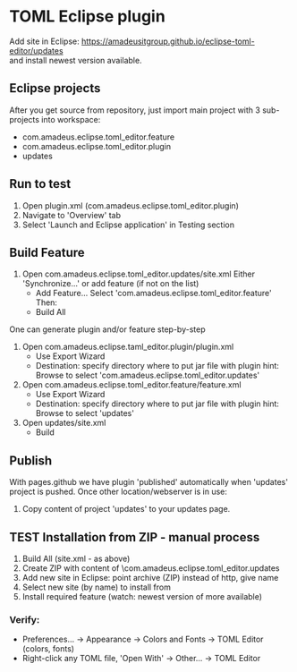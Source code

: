 # TOML Eclipse plugin

Add site in Eclipse: 
https://amadeusitgroup.github.io/eclipse-toml-editor/updates
<br>and install newest version available.


## Eclipse projects
After you get source from repository, just import main project with 3 sub-projects into workspace:
- com.amadeus.eclipse.toml_editor.feature
- com.amadeus.eclipse.toml_editor.plugin
- updates

## Run to test

1. Open plugin.xml (com.amadeus.eclipse.toml_editor.plugin)
2. Navigate to 'Overview' tab
3. Select 'Launch and Eclipse application' in Testing section

## Build Feature

1. Open com.amadeus.eclipse.toml_editor.updates/site.xml
   Either 'Synchronize...' or add feature (if not on the list)
   - Add Feature...
     Select 'com.amadeus.eclipse.toml_editor.feature'
   Then:
   - Build All
 
One can generate plugin and/or feature step-by-step
1. Open com.amadeus.eclipse.taml_editor.plugin/plugin.xml
   - Use Export Wizard
   - Destination: specify directory where to put jar file with plugin
     hint: Browse to select 'com.amadeus.eclipse.toml_editor.updates'
2. Open com.amadeus.eclipse.toml_editor.feature/feature.xml
   - Use Export Wizard
   - Destination: specify directory where to put jar file with plugin
     hint: Browse to select 'updates'
3. Open updates/site.xml
   - Build
   
## Publish

With pages.github we have plugin 'published' automatically when 'updates' project is pushed.
Once other location/webserver is in use:

1. Copy content of project 'updates' to your updates page.

   
## TEST Installation from ZIP - manual process

1. Build All (site.xml - as above)
2. Create ZIP with content of <project>\com.amadeus.eclipse.toml_editor.updates
3. Add new site in Eclipse: point archive (ZIP) instead of http, give name
4. Select new site (by name) to install from
5. Install required feature (watch: newest version of more available)

### Verify:
- Preferences... -> Appearance -> Colors and Fonts -> TOML Editor (colors, fonts)
- Right-click any TOML file, 'Open With' -> Other... -> TOML Editor
